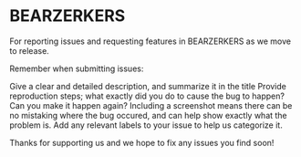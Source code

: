 # BEARZERKERS
For reporting issues and requesting features in BEARZERKERS as we move to release.

Remember when submitting issues:

Give a clear and detailed description, and summarize it in the title
Provide reproduction steps; what exactly did you do to cause the bug to happen? Can you make it happen again?
Including a screenshot means there can be no mistaking where the bug occured, and can help show exactly what the problem is.
Add any relevant labels to your issue to help us categorize it.

Thanks for supporting us and we hope to fix any issues you find soon!
